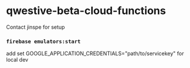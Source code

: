 # qwestive-beta-cloud-functions

Contact jinspe for setup

### `firebase emulators:start`

add set GOOGLE_APPLICATION_CREDENTIALS="path/to/servicekey" for local dev
